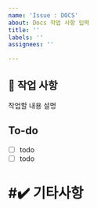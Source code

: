```yaml
---
name: 'Issue : DOCS'
about: Docs 작업 사항 입력
title: ''
labels: ''
assignees: ''

---
```


## 📑 작업 사항 
작업할 내용 설명 

## To-do
- [ ] todo
- [ ] todo

# #✔️ 기타사항
